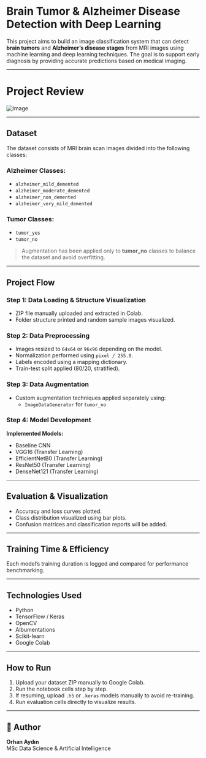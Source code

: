 # Brain Tumor & Alzheimer Disease Detection with Deep Learning

This project aims to build an image classification system that can detect **brain tumors** and **Alzheimer’s disease stages** from MRI images using machine learning and deep learning techniques. The goal is to support early diagnosis by providing accurate predictions based on medical imaging.

---

# Project Review

![Image](https://github.com/user-attachments/assets/eebabb60-9e96-48a5-a1c7-d2c467c967ff)

---


## Dataset

The dataset consists of MRI brain scan images divided into the following classes:

### Alzheimer Classes:
- `alzheimer_mild_demented`
- `alzheimer_moderate_demented`
- `alzheimer_non_demented`
- `alzheimer_very_mild_demented`

### Tumor Classes:
- `tumor_yes`
- `tumor_no`

> Augmentation has been applied only to **tumor_no** classes to balance the dataset and avoid overfitting.

---

## Project Flow

### Step 1: Data Loading & Structure Visualization
- ZIP file manually uploaded and extracted in Colab.
- Folder structure printed and random sample images visualized.

### Step 2: Data Preprocessing
- Images resized to `64x64` or `96x96` depending on the model.
- Normalization performed using `pixel / 255.0`.
- Labels encoded using a mapping dictionary.
- Train-test split applied (80/20, stratified).

### Step 3: Data Augmentation
- Custom augmentation techniques applied separately using:
  - `ImageDataGenerator` for `tumor_no`

### Step 4: Model Development

**Implemented Models:**
- Baseline CNN
- VGG16 (Transfer Learning)
- EfficientNetB0 (Transfer Learning)
- ResNet50 (Transfer Learning)
- DenseNet121 (Transfer Learning)
---

## Evaluation & Visualization

- Accuracy and loss curves plotted.
- Class distribution visualized using bar plots.
- Confusion matrices and classification reports will be added.

---

## Training Time & Efficiency

Each model’s training duration is logged and compared for performance benchmarking.

---

## Technologies Used

- Python
- TensorFlow / Keras
- OpenCV
- Albumentations
- Scikit-learn
- Google Colab

---

## How to Run

1. Upload your dataset ZIP manually to Google Colab.
2. Run the notebook cells step by step.
3. If resuming, upload `.h5` or `.keras` models manually to avoid re-training.
4. Run evaluation cells directly to visualize results.

---

## 👤 Author

**Orhan Aydın**  
MSc Data Science & Artificial Intelligence  



